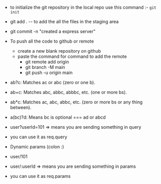 * to initialize the git repository in the local repo use this command :- `git init`

* git add . -- to add the all the files in the staging area
* git commit -n "created a express server"

* To push all the code to github or remote
  - create a new blank repository on github
  - paste the command for command to add the remote 
    - git remote add origin <your repositoy lremote link>
    - git branch -M main
    - git push -u origin main


* ab?c: Matches ac or abc (zero or one b).
* ab+c: Matches abc, abbc, abbbc, etc. (one or more bs).
* ab*c: Matches ac, abc, abbc, etc. (zero or more bs or any thing between).
* a(bc)?d: Means bc is optional === ad or abcd

* user?userId=101 => means you are sending something in query
*    you can use it as req.query

* Dynamic params (colon :)
* user/101
* user/:userId => means you are sending something in params
*    you can use it as req.params